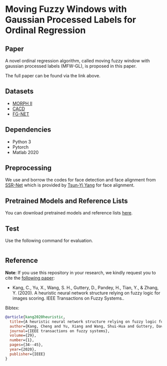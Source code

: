 # Moving Fuzzy Windows with Gaussian Processed Labels for Ordinal Regression

Paper
-----------------------------------------------------------------------------
<!--[Fuzzy Windows with Gaussian Processed Labels for Ordinal Regression](Under Review)-->
A novel ordinal regression algorithm, called moving fuzzy window with gaussian processed labels (MFW-GL), is proposed in this paper. 

The full paper can be found via the link above.

<!--Please cite our paper if you use our code or dataset:-->

Datasets
-----------------------------------------------------------------------------
* [MORPH II](https://uncw.edu/oic/tech/morph.html)
* [CACD](https://bcsiriuschen.github.io/CARC/)
* [FG-NET](https://yanweifu.github.io/FG_NET_data/)

Dependencies
-----------------------------------------------------------------------------
* Python 3
* Pytorch
* Matlab 2020

Preprocessing
-----------------------------------------------------------------------------
We use and borrow the codes for face detection and face alignment from [SSR-Net](https://github.com/shamangary/SSR-Net) which is provided by [Tsun-Yi Yang](https://github.com/shamangary) for face alignment.

Pretrained Models and Reference Lists
-----------------------------------------------------------------------------
You can download pretrained models and reference lists [here]().

Test
-----------------------------------------------------------------------------
Use the following command for evaluation.
```c

```


## Reference

__Note__: If you use this repository in your research, we kindly request you to cite the [following paper](https://ieeexplore.ieee.org/abstract/document/8957449):

* Kang, C., Yu, X., Wang, S. H., Guttery, D., Pandey, H., Tian, Y., & Zhang, Y. (2020). A heuristic neural network structure relying on fuzzy logic for images scoring. IEEE Transactions on Fuzzy Systems..

Bibtex:

```bibtex
@article{kang2020heuristic,
  title={A heuristic neural network structure relying on fuzzy logic for images scoring},
  author={Kang, Cheng and Yu, Xiang and Wang, Shui-Hua and Guttery, David S and Pandey, Hari Mohan and Tian, Yingli and Zhang, Yu-Dong},
  journal={IEEE transactions on fuzzy systems},
  volume={29},
  number={1},
  pages={34--45},
  year={2020},
  publisher={IEEE}
}
```


